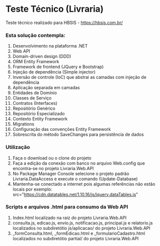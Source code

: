 Teste Técnico (Livraria)
======================

Teste técnico realizado para HBSIS - https://hbsis.com.br/

### Esta solução contempla:
1. Desenvolvimento na plataforma .NET
2. Web API
3. Domain-driven design (DDD)
4. ORM Entity Framework
5. Framework de frontend (JQuery e Bootstrap)
6. Injeção de dependência (Simple injector)
7. Inversão de controle (IoC) que abstrai as camadas com injeção de dependência 
8. Aplicação separada em camadas
9. Entidades de Domínio
10. Classes de Serviço
11. Contratos (Interfaces)
12. Repositório Genérico
13. Repositório Especializado
14. Contexto Entity Framework
15. Migrations
16. Configuração das convenções Entity Framework
17. Sobrescrita do método SaveChanges para persistência de dados

### Utilização

1. Faça o download ou o clone do projeto  
2. Faça a edição da conexão com banco no arquivo Web.config que encontra-se no projeto Livraria.Web.API
3. No Package Manager Console selecione o projeto padrão Livraria.DataAccess e execute o comando (Update-Database)
4. Mantenha-se conectado a internet pois algumas referências não estão locais por exemplo:
src="https://cdn.datatables.net/1.10.16/js/jquery.dataTables.js"

### Scripts e arquivos .html para consumo da Web API
1. Index.html localizado na raiz do projeto Livraria.Web.API
2. consulta.js, edicao.js, envio.js, notificacao.js, principal.js e relatorio.js localizados no subdiretótio js/aplicacao/
do projeto Livraria.Web.API
3. _formConsulta.html, _formEdicao.html e _formularioCadastro.html localizados no subdiretótio partial/
do projeto Livraria.Web.API




